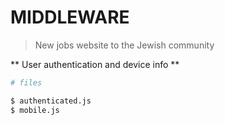 # MIDDLEWARE

> New jobs website to the Jewish community 

** User authentication and device info **
``` bash
# files

$ authenticated.js
$ mobile.js
```